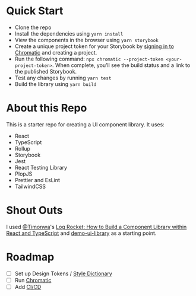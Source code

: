 # Quick Start

- Clone the repo
- Install the dependencies using `yarn install`
- View the components in the browser using `yarn storybook`
- Create a unique project token for your Storybook by [signing in to Chromatic](https://www.chromatic.com/start) and creating a project.
- Run the following command: `npx chromatic --project-token <your-project-token>`. When complete, you’ll see the build status and a link to the published Storybook.
- Test any changes by running `yarn test`
- Build the library using `yarn build`

# About this Repo

This is a starter repo for creating a UI component library. It uses:

- React
- TypeScript
- Rollup
- Storybook
- Jest
- React Testing Library
- PlopJS
- Prettier and EsLint
- TailwindCSS

# Shout Outs

I used [@Timonwa](https://github.com/Timonwa)'s [Log Rocket: How to Build a Component Library within React and TypeScript](https://blog.logrocket.com/how-to-build-component-library-react-typescript/#why-build-component-library) and [demo-ui-library](https://github.com/Timonwa/demo-ui-library) as a starting point.

# Roadmap

- [ ] Set up Design Tokens / [Style Dictionary](https://www.michaelmang.dev/blog/introduction-to-design-tokens)
- [ ] Run [Chromatic]()
- [ ] Add [CI/CD]()
